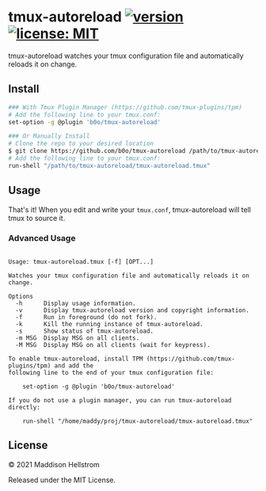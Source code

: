 # tmux-autoreload [![version](https://img.shields.io/github/v/tag/b0o/tmux-autoreload?style=flat&color=yellow&label=version&sort=semver)](https://github.com/b0o/tmux-autoreload/releases) [![license: MIT](https://img.shields.io/github/license/b0o/tmux-autoreload?style=flat&color=green)](https://mit-license.org)

tmux-autoreload watches your tmux configuration file and automatically reloads
it on change.

## Install

```sh
### With Tmux Plugin Manager (https://github.com/tmux-plugins/tpm)
# Add the following line to your tmux.conf:
set-option -g @plugin 'b0o/tmux-autoreload'

### Or Manually Install
# Clone the repo to your desired location
$ git clone https://github.com/b0o/tmux-autoreload /path/to/tmux-autoreload
# Add the following line to your tmux.conf:
run-shell "/path/to/tmux-autoreload/tmux-autoreload.tmux"
```

## Usage

That's it! When you edit and write your `tmux.conf`, tmux-autoreload will
tell tmux to source it.

### Advanced Usage

<!-- USAGE -->

```

Usage: tmux-autoreload.tmux [-f] [OPT...]

Watches your tmux configuration file and automatically reloads it on change.

Options
  -h      Display usage information.
  -v      Display tmux-autoreload version and copyright information.
  -f      Run in foreground (do not fork).
  -k      Kill the running instance of tmux-autoreload.
  -s      Show status of tmux-autoreload.
  -m MSG  Display MSG on all clients.
  -M MSG  Display MSG on all clients (wait for keypress).

To enable tmux-autoreload, install TPM (https://github.com/tmux-plugins/tpm) and add the
following line to the end of your tmux configuration file:

    set-option -g @plugin 'b0o/tmux-autoreload'

If you do not use a plugin manager, you can run tmux-autoreload directly:

    run-shell "/home/maddy/proj/tmux-autoreload/tmux-autoreload.tmux"

```

<!-- /USAGE -->

## License

<!-- LICENSE -->

&copy; 2021 Maddison Hellstrom

Released under the MIT License.

<!-- /LICENSE -->
